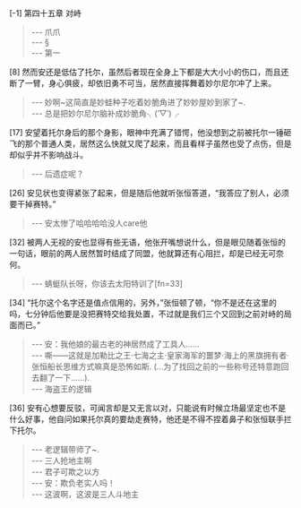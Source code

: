 
[-1] 第四十五章 对峙
>--- 爪爪<br>
>--- §<br>
>--- 第一<br>

[8] 然而安还是低估了托尔，虽然后者现在全身上下都是大大小小的伤口，而且还断了一臂，身心俱疲，却依旧勇不可当，居然直接挥舞着妙尔尼尔冲了上来。
>--- 妙啊~这简直是妙蛙种子吃着妙脆角进了妙妙屋妙到家了~.<br>
>--- 总是把妙尔尼尔脑补成妙脆角╮(‵▽′)╭<br>

[17] 安望着托尔身后的那个身影，眼神中充满了错愕，他没想到之前被托尔一锤砸飞的那个普通人类，居然这么快就又爬了起来，而且看样子虽然也受了点伤，但是却似乎并不影响战斗。
>--- 后遗症呢？<br>

[26] 安见状也变得紧张了起来，但是随后他就听张恒答道，“我答应了别人，必须要干掉赛特。”
>--- 安太惨了哈哈哈哈没人care他<br>

[32] 被两人无视的安也显得有些无语，他张开嘴想说什么，但是眼见随着张恒的一句话，眼前的两人居然暂时结成了同盟，他就算还有心阻拦，却是已经无可奈何。
>--- 蜻蜓队长呀，你该去太阳特训了[fn=33]<br>

[34] “托尔这个名字还是值点信用的，另外，”张恒顿了顿，“你不是还在这里的吗，七分钟后他要是没把赛特交给我处置，不过就是我们三个又回到之前对峙的局面而已。”
>--- 安：我他娘的最古老的神居然成了工具人……<br>
>--- 嘶——这就是加勒比之王·七海之主·皇家海军的噩梦·海上的黑旗拥有者·张恒船长思维方式嘛真是恐怖如斯.
(...为了找回之前的一些称号还特意跑回去翻了一下......).<br>
>--- 海盗王的逻辑<br>

[36] 安有心想要反驳，可闻言却是又无言以对，只能说有时候立场最坚定也不是什么好事，他自问如果托尔真的要劫走赛特，他还是不得不捏着鼻子和张恒联手拦下托尔。
>--- 老逻辑带师了~.<br>
>--- 三人抢地主啊<br>
>--- 君子可欺之以方<br>
>--- 安：欺负老实人吗！<br>
>--- 这波啊，这波是三人斗地主<br>
